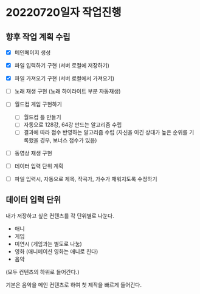 20220720일자 작업진행
===

향후 작업 계획 수립
---

- [x] 메인페이지 생성
- [x] 파일 입력하기 구현 (서버 로컬에 저장하기)
- [x] 파일 가져오기 구현 (서버 로컬에서 가져오기)
- [ ] 노래 재생 구현 (노래 하이라이트 부분 자동재생)
- [ ] 월드컵 게임 구현하기
    - [ ] 월드컵 틀 만들기
    - [ ] 자동으로 128강, 64강 만드는 알고리즘 수립
    - [ ] 결과에 따라 점수 반영하는 알고리즘 수립 (자신을 이긴 상대가 높은 순위를 기록했을 경우, 보너스 점수가 있음)
- [ ] 동영상 재생 구현
- [ ] 데이터 입력 단위 계획
- [ ] 파일 입력시, 자동으로 제목, 작곡가, 가수가 채워지도록 수정하기



데이터 입력 단위
---

내가 저장하고 싶은 컨텐츠를 각 단위별로 나눈다.

- 애니
- 게임
- 미연시 (게임과는 별도로 나눔)
- 영화 (애니메이션 영화는 애니로 친다)
- 음악

(모두 컨텐츠의 하위로 들어간다.)

기본은 음악을 메인 컨텐츠로 하여 첫 제작을 빠르게 들어간다.





